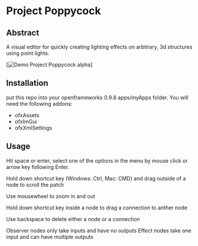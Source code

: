 Project Poppycock
================

Abstract
------

A visual editor for quickly creating lighting effects on arbitrary, 3d structures using point lights.

[![Demo Project Poppycock alpha](https://github.com/schulterklopfer/ProjectPoppycock/raw/master/demo.gif)]

Installation
------

put this repo into your openframeworks 0.9.8 apps/myApps folder.
You will need the following addons:

* ofxAssets
* ofxImGui
* ofxXmlSettings


Usage
------

Hit space or enter, select one of the options in the menu by mouse click or arrow key following Enter.

Hold down shortcut key (Windows: Ctrl, Mac: CMD) and drag outside of a node to scroll the patch

Use mousewheel to zoom in and out

Hold down shortcut key inside a node to drag a connection to anther node

Use backspace to delete either a node or a connection

Observer nodes only take inputs and have no outputs
Effect nodes take one input and can have multiple outputs

